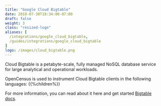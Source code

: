 ```yaml
---
title: "Google Cloud Bigtable"
date: 2018-07-30T18:34:00-07:00
draft: false
weight: 3
class: "resized-logo"
aliases: [
  /integrations/google_cloud_bigtable,
  /guides/integrations/google_cloud_bigtable
]
logo: /images/cloud_bigtable.png
---
```


Cloud Bigtable is a petabyte-scale, fully managed NoSQL database service for large analytical and operational workloads.

OpenCensus is used to instrument Cloud Bigtable clients in the following languages:
{{%children%}}

For more information, you can read about it here and get started [Bigtable docs](https://cloud.google.com/bigtable/docs).
